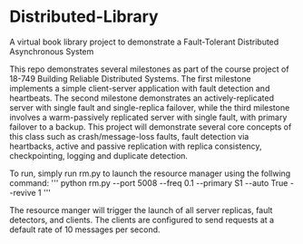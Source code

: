 # Distributed-Library
A virtual book library project to demonstrate a Fault-Tolerant Distributed Asynchronous System

This repo demonstrates several milestones as part of the course project of 18-749 Building Reliable Distributed Systems. The first milestone implements a simple client-server application with fault detection and heartbeats. The second milestone demonstrates an actively-replicated server with single fault and single-replica failover, while the third milestone involves a warm-passively replicated server with single fault, with primary failover to a backup. This project will demonstrate several core concepts of this class such as crash/message-loss faults, fault detection via heartbacks, active and passive replication with replica consistency, checkpointing, logging and duplicate detection. 

To run, simply run rm.py to launch the resource manager using the follwing command:
'''
python rm.py --port 5008 --freq 0.1 --primary S1 --auto True --revive 1
'''

The resource manger will trigger the launch of all server replicas, fault detectors, and clients. The clients are configured to send requests at a default rate of 10 messages per second.

